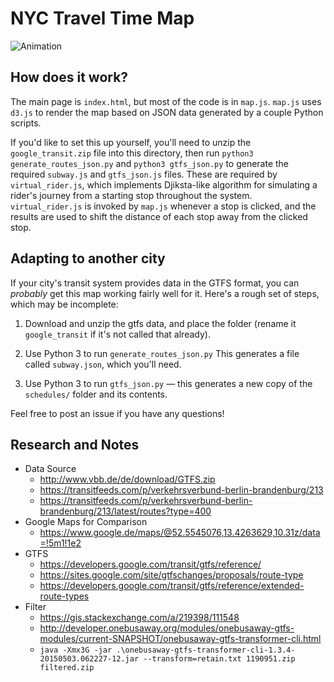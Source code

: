 # NYC Travel Time Map

![Animation](mapgif.gif)

## How does it work?

The main page is `index.html`, but most of the code is in `map.js`. `map.js` uses `d3.js` to render the map based on JSON data
generated by a couple Python scripts.

If you'd like to set this up yourself, you'll need to unzip the `google_transit.zip` file into this directory, then run
 `python3 generate_routes_json.py` and `python3 gtfs_json.py` to generate the required `subway.js` and `gtfs_json.js` files.
 These are required by `virtual_rider.js`, which implements Djiksta-like algorithm for simulating a rider's journey
 from a starting stop throughout the system. `virtual_rider.js` is invoked by `map.js` whenever a stop is clicked,
 and the results are used to shift the distance of each stop away from the clicked stop.

## Adapting to another city

If your city's transit system provides data in the GTFS format, you can _probably_ get this map working fairly well for it. Here's a rough set of steps, which may be incomplete:

1. Download and unzip the gtfs data, and place the folder (rename it `google_transit` if it's not called that already).

2. Use Python 3 to run `generate_routes_json.py` This generates a file called `subway.json`, which you'll need.

3. Use Python 3 to run `gtfs_json.py` — this generates a new copy of the `schedules/` folder and its contents.

Feel free to post an issue if you have any questions!

## Research and Notes
* Data Source
  * http://www.vbb.de/de/download/GTFS.zip
  * https://transitfeeds.com/p/verkehrsverbund-berlin-brandenburg/213
  * https://transitfeeds.com/p/verkehrsverbund-berlin-brandenburg/213/latest/routes?type=400
* Google Maps for Comparison
  * https://www.google.de/maps/@52.5545076,13.4263629,10.31z/data=!5m1!1e2
* GTFS
  * https://developers.google.com/transit/gtfs/reference/
  * https://sites.google.com/site/gtfschanges/proposals/route-type
  * https://developers.google.com/transit/gtfs/reference/extended-route-types
* Filter
  * https://gis.stackexchange.com/a/219398/111548
  * http://developer.onebusaway.org/modules/onebusaway-gtfs-modules/current-SNAPSHOT/onebusaway-gtfs-transformer-cli.html
  * `java -Xmx3G -jar .\onebusaway-gtfs-transformer-cli-1.3.4-20150503.062227-12.jar --transform=retain.txt 1190951.zip filtered.zip`
